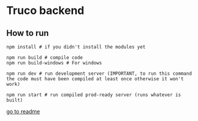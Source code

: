 # Truco backend

## How to run

```shell
npm install # if you didn't install the modules yet

npm run build # compile code
npm run build-windows # For windows

npm run dev # run development server (IMPORTANT, to run this command the code must have been compiled at least once otherwise it won't work)

npm run start # run compiled prod-ready server (runs whatever is built)
```

[go to readme](../README.md)
